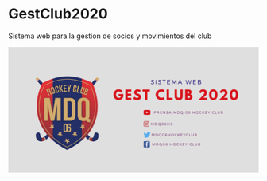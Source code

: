 # GestClub2020
Sistema web para la gestion de socios y movimientos del club

<img src="BANNER GITHUB.png" alt="My cool logo"/>
